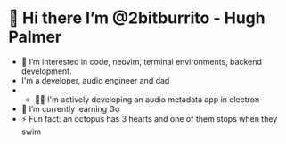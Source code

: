 # 👋 Hi there I’m @2bitburrito - Hugh Palmer 
- 👀 I’m interested in code, neovim, terminal environments, backend development.
- I'm a developer, audio engineer and dad
- - 🧑‍💻 I'm actively developing an audio metadata app in electron
- 🌱 I’m currently learning Go
- ⚡ Fun fact: an octopus has 3 hearts and one of them stops when they swim 

<!---
2bitburrito/2bitburrito is a ✨ special ✨ repository because its `README.md` (this file) appears on your GitHub profile.
You can click the Preview link to take a look at your changes.
--->
